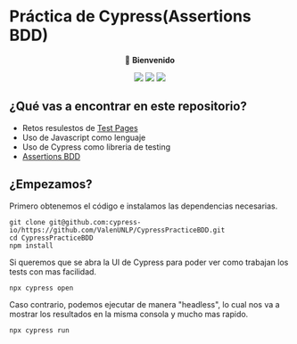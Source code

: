 # Práctica de Cypress(Assertions BDD)

<p align = "middle">
👋 <b>Bienvenido</b>
</p>
<p align="middle">
  <img src="https://img.shields.io/badge/library-cypress-green.svg?style=flat-square"/>
  <img src="https://img.shields.io/badge/language-js-yellow.svg?style=flat-square"/>
  <img src="https://img.shields.io/badge/license-MIT-brightgreen.svg?style=flat-square"/>
</p>


## ¿Qué vas a encontrar en este repositorio?

- Retos resulestos de [Test Pages](https://testpages.herokuapp.com/styled/index.html)
- Uso de Javascript como lenguaje
- Uso de Cypress como libreria de testing
- [Assertions BDD](https://docs.cypress.io/guides/references/assertions)

## ¿Empezamos?

Primero obtenemos el código e instalamos las dependencias necesarias.
```
git clone git@github.com:cypress-io/https://github.com/ValenUNLP/CypressPracticeBDD.git
cd CypressPracticeBDD
npm install
```
Si queremos que se abra la UI de Cypress para poder ver como trabajan los tests con mas facilidad.

```
npx cypress open
```

Caso contrario, podemos ejecutar de manera "headless", lo cual nos va a mostrar los resultados en la misma consola y mucho mas rapido.
```
npx cypress run
```
